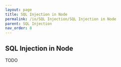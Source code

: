 ```yaml
---
layout: page
title: SQL Injection in Node
permalink: /io/SQL Injection/SQL Injection in Node
parent: SQL Injection
nav_order: 8
---
```


## SQL Injection in Node 

TODO